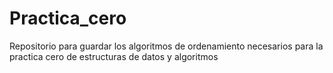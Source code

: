 Practica_cero
=============

Repositorio para guardar los algoritmos de ordenamiento necesarios para la practica cero de estructuras de datos y algoritmos
